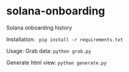 # solana-onboarding
Solana onboarding history

Installation:
``` pip install -r requirements.txt```

Usage:
Grab data: `python grab.py`

Generate html view: `python generate.py`